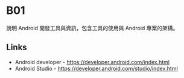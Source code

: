 # B01

 說明 Android 開發工具與資訊，包含工具的使用與 Android 專案的架構。

## Links

 - Android developer - https://developer.android.com/index.html
 - Android Studio - https://developer.android.com/studio/index.html